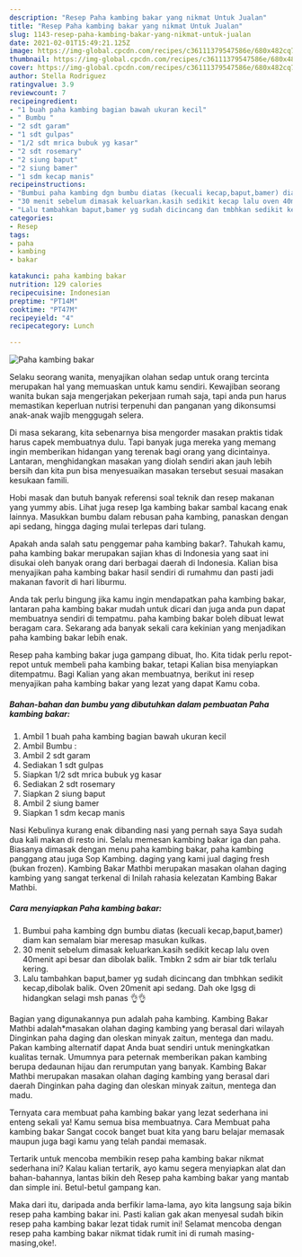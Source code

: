 ```yaml
---
description: "Resep Paha kambing bakar yang nikmat Untuk Jualan"
title: "Resep Paha kambing bakar yang nikmat Untuk Jualan"
slug: 1143-resep-paha-kambing-bakar-yang-nikmat-untuk-jualan
date: 2021-02-01T15:49:21.125Z
image: https://img-global.cpcdn.com/recipes/c36111379547586e/680x482cq70/paha-kambing-bakar-foto-resep-utama.jpg
thumbnail: https://img-global.cpcdn.com/recipes/c36111379547586e/680x482cq70/paha-kambing-bakar-foto-resep-utama.jpg
cover: https://img-global.cpcdn.com/recipes/c36111379547586e/680x482cq70/paha-kambing-bakar-foto-resep-utama.jpg
author: Stella Rodriguez
ratingvalue: 3.9
reviewcount: 7
recipeingredient:
- "1 buah paha kambing bagian bawah ukuran kecil"
- " Bumbu "
- "2 sdt garam"
- "1 sdt gulpas"
- "1/2 sdt mrica bubuk yg kasar"
- "2 sdt rosemary"
- "2 siung baput"
- "2 siung bamer"
- "1 sdm kecap manis"
recipeinstructions:
- "Bumbui paha kambing dgn bumbu diatas (kecuali kecap,baput,bamer) diam kan semalam biar meresap masukan kulkas."
- "30 menit sebelum dimasak keluarkan.kasih sedikit kecap lalu oven 40menit api besar dan dibolak balik. Tmbkn 2 sdm air biar tdk terlalu kering."
- "Lalu tambahkan baput,bamer yg sudah dicincang dan tmbhkan sedikit kecap,dibolak balik. Oven 20menit api sedang. Dah oke lgsg di hidangkan selagi msh panas 👌👌"
categories:
- Resep
tags:
- paha
- kambing
- bakar

katakunci: paha kambing bakar 
nutrition: 129 calories
recipecuisine: Indonesian
preptime: "PT14M"
cooktime: "PT47M"
recipeyield: "4"
recipecategory: Lunch

---
```



![Paha kambing bakar](https://img-global.cpcdn.com/recipes/c36111379547586e/680x482cq70/paha-kambing-bakar-foto-resep-utama.jpg)

Selaku seorang wanita, menyajikan olahan sedap untuk orang tercinta merupakan hal yang memuaskan untuk kamu sendiri. Kewajiban seorang  wanita bukan saja mengerjakan pekerjaan rumah saja, tapi anda pun harus memastikan keperluan nutrisi terpenuhi dan panganan yang dikonsumsi anak-anak wajib menggugah selera.

Di masa  sekarang, kita sebenarnya bisa mengorder masakan praktis tidak harus capek membuatnya dulu. Tapi banyak juga mereka yang memang ingin memberikan hidangan yang terenak bagi orang yang dicintainya. Lantaran, menghidangkan masakan yang diolah sendiri akan jauh lebih bersih dan kita pun bisa menyesuaikan masakan tersebut sesuai masakan kesukaan famili. 

Hobi masak dan butuh banyak referensi soal teknik dan resep makanan yang yummy abis. Lihat juga resep Iga kambing bakar sambal kacang enak lainnya. Masukkan bumbu dalam rebusan paha kambing, panaskan dengan api sedang, hingga daging mulai terlepas dari tulang.

Apakah anda salah satu penggemar paha kambing bakar?. Tahukah kamu, paha kambing bakar merupakan sajian khas di Indonesia yang saat ini disukai oleh banyak orang dari berbagai daerah di Indonesia. Kalian bisa menyajikan paha kambing bakar hasil sendiri di rumahmu dan pasti jadi makanan favorit di hari liburmu.

Anda tak perlu bingung jika kamu ingin mendapatkan paha kambing bakar, lantaran paha kambing bakar mudah untuk dicari dan juga anda pun dapat membuatnya sendiri di tempatmu. paha kambing bakar boleh dibuat lewat beragam cara. Sekarang ada banyak sekali cara kekinian yang menjadikan paha kambing bakar lebih enak.

Resep paha kambing bakar juga gampang dibuat, lho. Kita tidak perlu repot-repot untuk membeli paha kambing bakar, tetapi Kalian bisa menyiapkan ditempatmu. Bagi Kalian yang akan membuatnya, berikut ini resep menyajikan paha kambing bakar yang lezat yang dapat Kamu coba.

<!--inarticleads1-->

##### Bahan-bahan dan bumbu yang dibutuhkan dalam pembuatan Paha kambing bakar:

1. Ambil 1 buah paha kambing bagian bawah ukuran kecil
1. Ambil  Bumbu :
1. Ambil 2 sdt garam
1. Sediakan 1 sdt gulpas
1. Siapkan 1/2 sdt mrica bubuk yg kasar
1. Sediakan 2 sdt rosemary
1. Siapkan 2 siung baput
1. Ambil 2 siung bamer
1. Siapkan 1 sdm kecap manis


Nasi Kebulinya kurang enak dibanding nasi yang pernah saya Saya sudah dua kali makan di resto ini. Selalu memesan kambing bakar iga dan paha. Biasanya dimasak dengan menu paha kambing bakar, paha kambing panggang atau juga Sop Kambing. daging yang kami jual daging fresh (bukan frozen). Kambing Bakar Mathbi merupakan masakan olahan daging kambing yang sangat terkenal di Inilah rahasia kelezatan Kambing Bakar Mathbi. 

<!--inarticleads2-->

##### Cara menyiapkan Paha kambing bakar:

1. Bumbui paha kambing dgn bumbu diatas (kecuali kecap,baput,bamer) diam kan semalam biar meresap masukan kulkas.
1. 30 menit sebelum dimasak keluarkan.kasih sedikit kecap lalu oven 40menit api besar dan dibolak balik. Tmbkn 2 sdm air biar tdk terlalu kering.
1. Lalu tambahkan baput,bamer yg sudah dicincang dan tmbhkan sedikit kecap,dibolak balik. Oven 20menit api sedang. Dah oke lgsg di hidangkan selagi msh panas 👌👌


Bagian yang digunakannya pun adalah paha kambing. Kambing Bakar Mathbi adalah*masakan olahan daging kambing yang berasal dari wilayah Dinginkan paha daging dan oleskan minyak zaitun, mentega dan madu. Pakan kambing alternatif dapat Anda buat sendiri untuk meningkatkan kualitas ternak. Umumnya para peternak memberikan pakan kambing berupa dedaunan hijau dan rerumputan yang banyak. Kambing Bakar Mathbi merupakan masakan olahan daging kambing yang berasal dari daerah Dinginkan paha daging dan oleskan minyak zaitun, mentega dan madu. 

Ternyata cara membuat paha kambing bakar yang lezat sederhana ini enteng sekali ya! Kamu semua bisa membuatnya. Cara Membuat paha kambing bakar Sangat cocok banget buat kita yang baru belajar memasak maupun juga bagi kamu yang telah pandai memasak.

Tertarik untuk mencoba membikin resep paha kambing bakar nikmat sederhana ini? Kalau kalian tertarik, ayo kamu segera menyiapkan alat dan bahan-bahannya, lantas bikin deh Resep paha kambing bakar yang mantab dan simple ini. Betul-betul gampang kan. 

Maka dari itu, daripada anda berfikir lama-lama, ayo kita langsung saja bikin resep paha kambing bakar ini. Pasti kalian gak akan menyesal sudah bikin resep paha kambing bakar lezat tidak rumit ini! Selamat mencoba dengan resep paha kambing bakar nikmat tidak rumit ini di rumah masing-masing,oke!.

